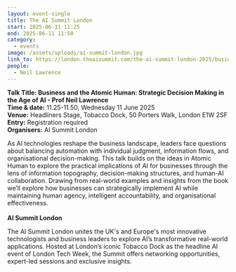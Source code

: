 ```yaml
---
layout: event-single
title: The AI Summit London
start: 2025-06-11 11:25
end: 2025-06-11 11:50
category:
  - events
image: /assets/uploads/ai-summit-london.jpg
link_to: https://london.theaisummit.com/the-ai-summit-london-2025/business-atomic-human-strategic-decision-making-age-ai
people:
  - Neil Lawrence
---
```

**T﻿alk Title: Business and the Atomic Human: Strategic Decision Making in the Age of AI - Prof Neil Lawrence**\
**Time & date:** 11.25-11.50, Wednesday 11 June 2025\
**Venue:** Headliners Stage, Tobacco Dock, 50 Porters Walk, London E1W 2SF\
**Entry:** Registration required\
**Organisers:** AI Summit London

As AI technologies reshape the business landscape, leaders face questions about balancing automation with individual judgment, information flows, and organisational decision-making. This talk builds on the ideas in Atomic Human to explore the practical implications of AI for businesses through the lens of information topography, decision-making structures, and human-AI collaboration. Drawing from real-world examples and insights from the book we’ll explore how businesses can strategically implement AI while maintaining human agency, intelligent accountability, and organisational effectiveness.\
\
**A﻿I Summit London**

The AI Summit London unites the UK's and Europe's most innovative technologists and business leaders to explore AI’s transformative real-world applications. Hosted at London’s iconic Tobacco Dock as the headline AI event of London Tech Week, the Summit offers networking opportunities, expert-led sessions and exclusive insights.